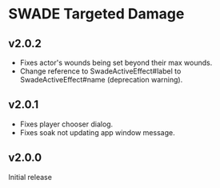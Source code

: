 # SWADE Targeted Damage

## v2.0.2

- Fixes actor's wounds being set beyond their max wounds.
- Change reference to SwadeActiveEffect#label to SwadeActiveEffect#name (deprecation warning).

## v2.0.1

- Fixes player chooser dialog.
- Fixes soak not updating app window message.

## v2.0.0

Initial release
